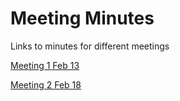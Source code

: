 
# Meeting Minutes

Links to minutes for different meetings

[Meeting 1 Feb 13](Minutes-02-13)

[Meeting 2 Feb 18](Minutes-02-18.md)

